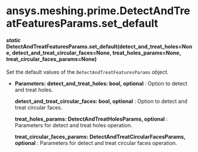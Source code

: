 # ansys.meshing.prime.DetectAndTreatFeaturesParams.set_default

<a id="ansys.meshing.prime.DetectAndTreatFeaturesParams.set_default"></a>

#### *static* DetectAndTreatFeaturesParams.set_default(detect_and_treat_holes=None, detect_and_treat_circular_faces=None, treat_holes_params=None, treat_circular_faces_params=None)

Set the default values of the `DetectAndTreatFeaturesParams` object.

* **Parameters:**
  **detect_and_treat_holes: bool, optional**
  : Option to detect and treat holes.

  **detect_and_treat_circular_faces: bool, optional**
  : Option to detect and treat circular faces.

  **treat_holes_params: DetectAndTreatHolesParams, optional**
  : Parameters for detect and treat holes operation.

  **treat_circular_faces_params: DetectAndTreatCircularFacesParams, optional**
  : Parameters for detect and treat circular faces operation.

<!-- !! processed by numpydoc !! -->
